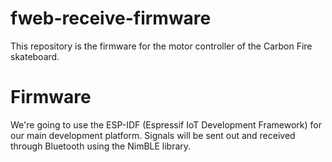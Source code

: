 # fweb-receive-firmware
This repository is the firmware for the motor controller of the Carbon Fire skateboard.

# Firmware
We're going to use the ESP-IDF (Espressif IoT Development Framework) for our main development platform. Signals will be sent out and received through Bluetooth using the NimBLE library.